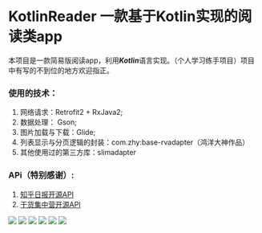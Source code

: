 # KotlinReader 一款基于Kotlin实现的阅读类app

本项目是一款简易版阅读app，利用***Kotlin***语言实现。（个人学习练手项目）项目中有写的不到位的地方欢迎指正。


### 使用的技术：
1. 网络请求：Retrofit2 + RxJava2;
2. 数据处理： Gson;
3. 图片加载与下载：Glide;
4. 列表显示与分页逻辑的封装：com.zhy:base-rvadapter（鸿洋大神作品）
5. 其他使用过的第三方库：slimadapter

### APi（特别感谢）:
1. [知乎日报开源API](https://github.com/izzyleung/ZhihuDailyPurify/wiki/%E7%9F%A5%E4%B9%8E%E6%97%A5%E6%8A%A5-API-%E5%88%86%E6%9E%90)
2. [干货集中营开源API](http://gank.io/api)

![](https://github.com/LiuXi0314/KotlinReader/blob/master/pic/video.gif)
![](https://github.com/LiuXi0314/KotlinReader/blob/master/pic/Screenshot_1.jpg)
![](https://github.com/LiuXi0314/KotlinReader/blob/master/pic/Screenshot_2.jpg)
![](https://github.com/LiuXi0314/KotlinReader/blob/master/pic/Screenshot_3.jpg)
![](https://github.com/LiuXi0314/KotlinReader/blob/master/pic/Screenshot_4.jpg)
![](https://github.com/LiuXi0314/KotlinReader/blob/master/pic/Screenshot_5.jpg)

